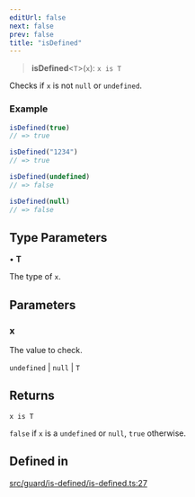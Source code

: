 ```yaml
---
editUrl: false
next: false
prev: false
title: "isDefined"
---
```


> **isDefined**\<`T`\>(`x`): `x is T`

Checks if `x` is not `null` or `undefined`.

### Example
```ts
isDefined(true)
// => true

isDefined("1234")
// => true

isDefined(undefined)
// => false

isDefined(null)
// => false
```

## Type Parameters

• **T**

The type of `x`.

## Parameters

### x

The value to check.

`undefined` | `null` | `T`

## Returns

`x is T`

`false` if `x` is a `undefined` or `null`, `true` otherwise.

## Defined in

[src/guard/is-defined/is-defined.ts:27](https://github.com/skyleague/axioms/blob/75fb1c5c977f1940e84e5cdcef2be336d1fd81da/src/guard/is-defined/is-defined.ts#L27)

